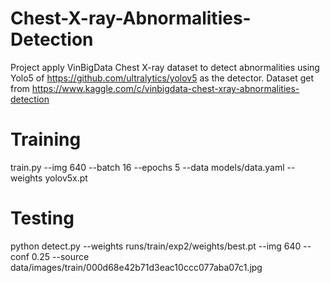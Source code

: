 # Chest-X-ray-Abnormalities-Detection

Project apply VinBigData Chest X-ray dataset to detect abnormalities  using Yolo5 of https://github.com/ultralytics/yolov5 as the detector. Dataset get from https://www.kaggle.com/c/vinbigdata-chest-xray-abnormalities-detection

# Training 
train.py --img 640 --batch 16 --epochs 5 --data models/data.yaml --weights yolov5x.pt

# Testing
python detect.py --weights runs/train/exp2/weights/best.pt --img 640 --conf 0.25 --source data/images/train/000d68e42b71d3eac10ccc077aba07c1.jpg
